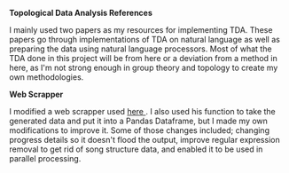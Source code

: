**Topological Data Analysis References**

I mainly used two papers as my resources for implementing TDA. These papers go through implementations of TDA on natural language as well as preparing the data using natural language processors. Most of what the TDA done in this project will be from here or a deviation from a method in here, as I'm not strong enough in group theory and topology to create my own methodologies. 

**Web Scrapper** 

I modified a web scrapper used [here ](https://github.com/sharpie-007/dataAndMusic/blob/master/49%20Years%20of%20Music%20-%20Collection%20and%20Analysis.ipynb). I also used his function to take the generated data and put it into a Pandas Dataframe, but I made my own modifications to improve it. Some of those changes included; changing progress details so it doesn't flood the output, improve regular expression removal to get rid of song structure data, and enabled it to be used in parallel processing. 
